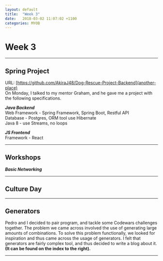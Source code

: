 ```yaml
---
layout: default
title:  "Week 3"
date:   2018-03-02 11:07:02 +1100
categories: MYOB
---
```


# [](#header-1)Week 3

* * *


## [](#header-2) Spring Project
URL: [https://github.com/AkiraJ48/Dog-Rescue-Project-Backend](another-place)   
On Monday, I talked to my mentor Graham, and he gave me a project with the following specifications.

***Java Backend***   
Web Framework - Spring Framework, Spring Boot, Restful API   
Database - Postgres, ORM tool use Hibernate  
Java 8 - use Streams, no loops   

***JS Frontend***   
Framework - React  

* * *

## [](#header-2) Workshops
***Basic Networking***

* * *

## [](#header-2) Culture Day

* * *

## [](#header-2) Generators
Pedro and I decided to pair program, and tackle some Codewars challenges together.
The problem we came across involved the use of generating large amounts of combinations.
To solve this problem functionally, we looked for inspiration and thus came across the
usage of generators. I felt that generators are fairly complex tool, and thus decided to
write a blog about it. <strong>(It can be found on the index to the right).</strong>



* * *
